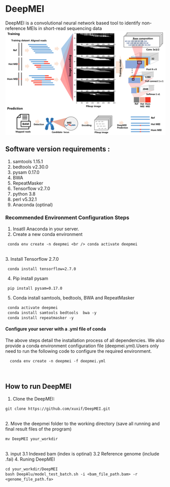 # DeepMEI
DeepMEI is a convolutional neural network based tool to identify non-reference MEIs in short-read sequencing data
<br/>
![This is an image](https://github.com/xuxif/DeepMEI/blob/main/workflow.png)
<br/>
##
## Software version requirements : <br />
1. samtools 1.15.1<br />
2. bedtools v2.30.0<br />
3. pysam 0.17.0<br />
4. BWA<br />
5. RepeatMasker<br />
6. Tensorflow v2.7.0<br />
7. python 3.8<br />
8. perl v5.32.1<br />
9. Anaconda (optinal)<br />
### Recommended Environment Configuration Steps
1. Insatll Anaconda in your server.
2. Create a new conda environment 
 
 ```
  conda env create -n deepmei <br /> conda activate deepmei
 ```
 <br />
3. Install Tensorflow 2.7.0

```
 conda install tensorflow=2.7.0
 ```
4. Pip install pysam 

```
 pip install pysam=0.17.0
 ```
5. Conda install samtools, bedtools, BWA and RepeatMasker
 
 ```
  conda activate deepmei
  conda install samtools bedtools  bwa -y
  conda install repeatmasker -y
  ```
#### Configure your server with a .yml file of conda 
The above steps detail the installation process of all dependencies. We also provide a conda environment configuration file (deepmei.yml).Users only need to run the following code to configure the required environment.
 ```
   conda env create -n deepmei -f deepmei.yml
 ```
</br>

##  How to run DeepMEI
1. Clone the DeepMEI:<br/>
```
git clone https://github.com/xuxif/DeepMEI.git
```
<br />
2. Move the deepmei folder to the working directory (save all running and final result files of the program) <br />

```
mv DeepMEI your_workdir
```
<br />
3. input
 3.1 Indexed bam (index is optinal)
 3.2 Reference genome (include .fai)
4. Runing DeepMEI <br />

 ```
 cd your_workdir/DeepMEI
 bash DeepAlu/model_test_batch.sh -i <bam_file_path.bam> -r <genome_file_path.fa> 
 ```
 <br />
